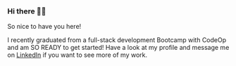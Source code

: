 ### Hi there ✌🏼

So nice to have you here!

I recently graduated from a full-stack development Bootcamp with CodeOp and am SO READY to get started! 
Have a look at my profile and message me on <a href="www.linkedin.com/in/janaburri">LinkedIn</a> if you want to see more of my work. 


<!--
**janizzllle/janizzllle** is a ✨ _special_ ✨ repository because its `README.md` (this file) appears on your GitHub profile.

Here are some ideas to get you started:

- 🔭 I’m currently working on ...
- 🌱 I’m currently learning ...
- 👯 I’m looking to collaborate on ...
- 🤔 I’m looking for help with ...
- 💬 Ask me about ...
- 📫 How to reach me: ...
- 😄 Pronouns: ...
- ⚡ Fun fact: ...
-->
